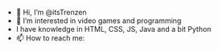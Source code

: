 - 👋 Hi, I’m @itsTrenzen
- 👀 I’m interested in video games and programming
- I have knowledge in HTML, CSS, JS, Java and a bit Python
- 📫 How to reach me:

<!---
itsTrenzen/itsTrenzen is a ✨ special ✨ repository because its `README.md` (this file) appears on your GitHub profile.
You can click the Preview link to take a look at your changes.
--->
